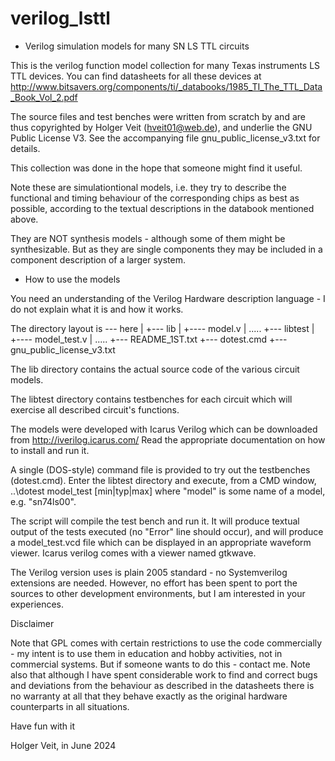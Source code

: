 # verilog_lsttl
+ Verilog simulation models for many SN LS TTL circuits

This is the verilog function model collection for many Texas instruments LS TTL devices.
You can find datasheets for all these devices at http://www.bitsavers.org/components/ti/_databooks/1985_TI_The_TTL_Data_Book_Vol_2.pdf

The source files and test benches were written from scratch by and are thus copyrighted by Holger Veit (hveit01@web.de), and underlie the GNU Public License V3. See the accompanying file gnu_public_license_v3.txt for details.

This collection was done in the hope that someone might find it useful.

Note these are simulationtional models, i.e. they try to describe the functional and timing behaviour of the corresponding chips as best as possible, according to the textual descriptions in the databook mentioned above.

They are NOT synthesis models - although some of them might be synthesizable. But as they are single components they may be included in a component description of a larger system.

+ How to use the models

You need an understanding of the Verilog Hardware description language - I do not explain what it is and how it works.

The directory layout is 
 --- here | 
 +--- lib | 
 +---- model.v | 
 ..... 
 +--- libtest | 
 +---- model_test.v | 
 ..... +--- README_1ST.txt 
 +--- dotest.cmd
 +--- gnu_public_license_v3.txt

The lib directory contains the actual source code of the various circuit models.

The libtest directory contains testbenches for each circuit which will exercise all described circuit's functions.

The models were developed with Icarus Verilog which can be downloaded from http://iverilog.icarus.com/ Read the appropriate documentation on how to install and run it.

A single (DOS-style) command file is provided to try out the testbenches (dotest.cmd). Enter the libtest directory and execute, from a CMD window, ..\dotest model_test [min|typ|max]
where "model" is some name of a model, e.g. "sn74ls00".

The script will compile the test bench and run it. It will produce textual output of the tests executed (no "Error" line should occur), and will produce a model_test.vcd file which can be displayed in an appropriate waveform viewer. Icarus verilog comes with a viewer named gtkwave.

The Verilog version uses is plain 2005 standard - no Systemverilog extensions are needed. However, no effort has been spent to port the sources to other development environments, but I am interested in your experiences.

Disclaimer

Note that GPL comes with certain restrictions to use the code commercially - my intent is to use them in education and hobby activities, not in commercial systems. But if someone wants to do this - contact me. Note also that although I have spent considerable work to find and correct bugs and deviations from the behaviour as described in the datasheets there is no warranty at all that they behave exactly as the original hardware counterparts in all situations.

Have fun with it

Holger Veit, in June 2024
